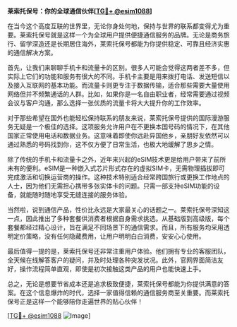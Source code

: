 **莱索托保号：你的全球通信伙伴[[TG💪+ @esim1088](https://t.me/s/esim1088)]**

在当今这个高度互联的世界里，无论你身处何地，保持与世界的联系都变得尤为重要。莱索托保号就是这样一个为全球用户提供便捷通信服务的品牌。无论是商务旅行、留学深造还是长期居住海外，莱索托保号都能为你提供稳定、可靠且经济实惠的通信解决方案。

首先，让我们来聊聊手机卡和流量卡的区别。很多人可能会觉得这两者差不多，但实际上它们的功能和服务有很大的不同。手机卡主要是用来拨打电话、发送短信以及接入互联网的基本功能。而流量卡则更专注于数据传输，适合那些需要大量使用网络但并不频繁通话的人群。比如，如果你是一名自由职业者，经常需要通过视频会议与客户沟通，那么选择一张优质的流量卡将大大提升你的工作效率。

对于那些希望在国外也能轻松保持联系的朋友来说，莱索托保号提供的国际漫游服务无疑是一个极佳的选择。这项服务允许用户在不更换本国号码的情况下，在其他国家正常使用电话和数据业务。这意味着即使你远赴异国他乡，亲朋好友依然可以通过熟悉的号码找到你，这不仅方便了日常生活，也极大地缓解了思乡之情。

除了传统的手机卡和流量卡之外，近年来兴起的eSIM技术更是给用户带来了前所未有的便利。eSIM是一种嵌入式芯片形式存在的虚拟SIM卡，无需物理插拔即可完成激活和切换运营商的操作。这种技术特别适合经常跨国旅行或更换工作地点的人士，因为他们无需担心携带多张实体卡的问题。只需一部支持eSIM功能的设备，就能随时随地享受无缝连接的服务体验。

当然啦，说到通信产品，性价比永远是大家最关心的话题之一。莱索托保号深知这一点，因此推出了多种套餐供消费者根据自身需求挑选。从基础版到高级版，每个套餐都经过精心设计，旨在满足不同场景下的通信需求。而且，所有服务均采用透明定价策略，没有任何隐藏费用，让用户明明白白消费，安安心心使用。

最后值得一提的是，莱索托保号还非常注重用户体验。他们拥有专业的客服团队，全天候在线解答客户的疑问，并及时处理各种突发状况。此外，官网界面简洁友好，操作流程简单直观，即使是初次接触这类产品的用户也能快速上手。

总之，无论是想要节省成本还是追求极致便捷，莱索托保号都能为你提供满意的答案。在这个信息爆炸的时代，选择一家值得信赖的通信服务商至关重要。而莱索托保号正是这样一个能够陪你走遍世界的贴心伙伴！

[[TG💪+ @esim1088](https://t.me/s/esim1088) ![Image](https://i.postimg.cc/4NQfJmqS/Snipaste-2025-05-13-00-14-12.png)]